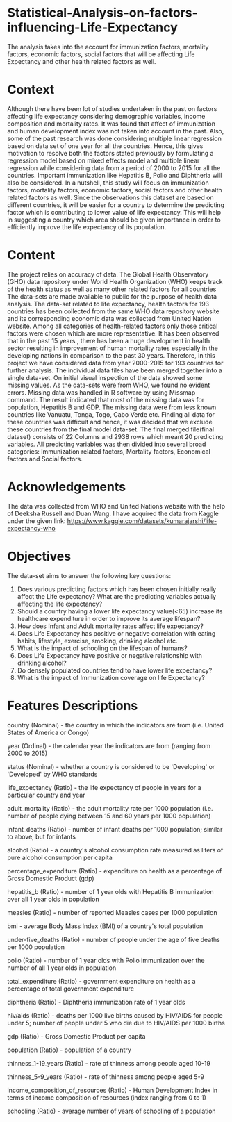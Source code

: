 # Statistical-Analysis-on-factors-influencing-Life-Expectancy
The analysis takes into the account for immunization factors, mortality factors, economic factors, social factors that will be affecting Life Expectancy  and other health related factors as well.
# Context
Although there have been lot of studies undertaken in the past on factors affecting life expectancy considering demographic variables, income composition and mortality rates. It was found that affect of immunization and human development index was not taken into account in the past. Also, some of the past research was done considering multiple linear regression based on data set of one year for all the countries. Hence, this gives motivation to resolve both the factors stated previously by formulating a regression model based on mixed effects model and multiple linear regression while considering data from a period of 2000 to 2015 for all the countries. Important immunization like Hepatitis B, Polio and Diphtheria will also be considered. In a nutshell, this study will focus on immunization factors, mortality factors, economic factors, social factors and other health related factors as well. Since the observations this dataset are based on different countries, it will be easier for a country to determine the predicting factor which is contributing to lower value of life expectancy. This will help in suggesting a country which area should be given importance in order to efficiently improve the life expectancy of its population.
# Content
The project relies on accuracy of data. The Global Health Observatory (GHO) data repository under World Health Organization (WHO) keeps track of the health status as well as many other related factors for all countries The data-sets are made available to public for the purpose of health data analysis. The data-set related to life expectancy, health factors for 193 countries has been collected from the same WHO data repository website and its corresponding economic data was collected from United Nation website. Among all categories of health-related factors only those critical factors were chosen which are more representative. It has been observed that in the past 15 years , there has been a huge development in health sector resulting in improvement of human mortality rates especially in the developing nations in comparison to the past 30 years. Therefore, in this project we have considered data from year 2000-2015 for 193 countries for further analysis. The individual data files have been merged together into a single data-set. On initial visual inspection of the data showed some missing values. As the data-sets were from WHO, we found no evident errors. Missing data was handled in R software by using Missmap command. The result indicated that most of the missing data was for population, Hepatitis B and GDP. The missing data were from less known countries like Vanuatu, Tonga, Togo, Cabo Verde etc. Finding all data for these countries was difficult and hence, it was decided that we exclude these countries from the final model data-set. The final merged file(final dataset) consists of 22 Columns and 2938 rows which meant 20 predicting variables. All predicting variables was then divided into several broad categories: Immunization related factors, Mortality factors, Economical factors and Social factors.
# Acknowledgements
The data was collected from WHO and United Nations website with the help of Deeksha Russell and Duan Wang. I have acquired the data from Kaggle under the given link: https://www.kaggle.com/datasets/kumarajarshi/life-expectancy-who 
# Objectives
The data-set aims to answer the following key questions:
1) Does various predicting factors which has been chosen initially really affect the Life expectancy? What are the predicting variables actually affecting the life    expectancy?
2) Should a country having a lower life expectancy value(<65) increase its healthcare expenditure in order to improve its average lifespan?
3) How does Infant and Adult mortality rates affect life expectancy?
4) Does Life Expectancy has positive or negative correlation with eating habits, lifestyle, exercise, smoking, drinking alcohol etc.
5) What is the impact of schooling on the lifespan of humans?
6) Does Life Expectancy have positive or negative relationship with drinking alcohol?
7) Do densely populated countries tend to have lower life expectancy?
8) What is the impact of Immunization coverage on life Expectancy?
# Features Descriptions
country (Nominal) - the country in which the indicators are from (i.e. United States of America or Congo)

year (Ordinal) - the calendar year the indicators are from (ranging from 2000 to 2015)

status (Nominal) - whether a country is considered to be 'Developing' or 'Developed' by WHO standards

life_expectancy (Ratio) - the life expectancy of people in years for a particular country and year

adult_mortality (Ratio) - the adult mortality rate per 1000 population (i.e. number of people dying between 15 and 60 years per 1000 population)

infant_deaths (Ratio) - number of infant deaths per 1000 population; similar to above, but for infants

alcohol (Ratio) - a country's alcohol consumption rate measured as liters of pure alcohol consumption per capita

percentage_expenditure (Ratio) - expenditure on health as a percentage of Gross Domestic Product (gdp)

hepatitis_b (Ratio) - number of 1 year olds with Hepatitis B immunization over all 1 year olds in population

measles (Ratio) - number of reported Measles cases per 1000 population

bmi  - average Body Mass Index (BMI) of a country's total population

under-five_deaths (Ratio) - number of people under the age of five deaths per 1000 population

polio (Ratio) - number of 1 year olds with Polio immunization over the number of all 1 year olds in population

total_expenditure (Ratio) - government expenditure on health as a percentage of total government expenditure

diphtheria (Ratio) - Diphtheria immunization rate of 1 year olds

hiv/aids (Ratio) - deaths per 1000 live births caused by HIV/AIDS for people under 5; number of people under 5 who die due to HIV/AIDS per 1000 births

gdp (Ratio) - Gross Domestic Product per capita

population (Ratio) - population of a country

thinness_1-19_years (Ratio) - rate of thinness among people aged 10-19

thinness_5-9_years (Ratio) - rate of thinness among people aged 5-9

income_composition_of_resources (Ratio) - Human Development Index in terms of income composition of resources (index ranging from 0 to 1)

schooling (Ratio) - average number of years of schooling of a population
